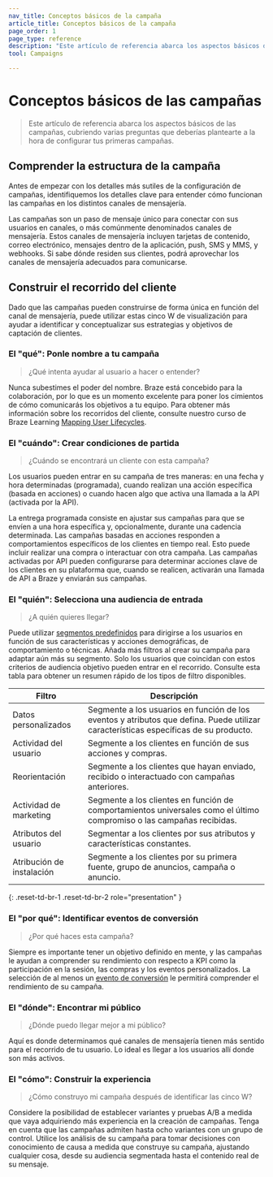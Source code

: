 ```yaml
---
nav_title: Conceptos básicos de la campaña
article_title: Conceptos básicos de la campaña
page_order: 1
page_type: reference
description: "Este artículo de referencia abarca los aspectos básicos de las campañas, cubriendo varias preguntas que deberías plantearte a la hora de configurar tus primeras campañas."
tool: Campaigns

---
```


# Conceptos básicos de las campañas

> Este artículo de referencia abarca los aspectos básicos de las campañas, cubriendo varias preguntas que deberías plantearte a la hora de configurar tus primeras campañas.

## Comprender la estructura de la campaña

Antes de empezar con los detalles más sutiles de la configuración de campañas, identifiquemos los detalles clave para entender cómo funcionan las campañas en los distintos canales de mensajería.

Las campañas son un paso de mensaje único para conectar con sus usuarios en canales, o más comúnmente denominados canales de mensajería. Estos canales de mensajería incluyen tarjetas de contenido, correo electrónico, mensajes dentro de la aplicación, push, SMS y MMS, y webhooks. Si sabe dónde residen sus clientes, podrá aprovechar los canales de mensajería adecuados para comunicarse.

## Construir el recorrido del cliente

Dado que las campañas pueden construirse de forma única en función del canal de mensajería, puede utilizar estas cinco W de visualización para ayudar a identificar y conceptualizar sus estrategias y objetivos de captación de clientes.

### El "qué": Ponle nombre a tu campaña

> ¿Qué intenta ayudar al usuario a hacer o entender?

Nunca subestimes el poder del nombre. Braze está concebido para la colaboración, por lo que es un momento excelente para poner los cimientos de cómo comunicarás los objetivos a tu equipo. Para obtener más información sobre los recorridos del cliente, consulte nuestro curso de Braze Learning [Mapping User Lifecycles](https://learning.braze.com/mapping-customer-lifecycles).

### El "cuándo": Crear condiciones de partida

> ¿Cuándo se encontrará un cliente con esta campaña? 

Los usuarios pueden entrar en su campaña de tres maneras: en una fecha y hora determinadas (programada), cuando realizan una acción específica (basada en acciones) o cuando hacen algo que activa una llamada a la API (activada por la API). 

La entrega programada consiste en ajustar sus campañas para que se envíen a una hora específica y, opcionalmente, durante una cadencia determinada. Las campañas basadas en acciones responden a comportamientos específicos de los clientes en tiempo real. Esto puede incluir realizar una compra o interactuar con otra campaña. Las campañas activadas por API pueden configurarse para determinar acciones clave de los clientes en su plataforma que, cuando se realicen, activarán una llamada de API a Braze y enviarán sus campañas.

### El "quién": Selecciona una audiencia de entrada

> ¿A quién quieres llegar? 

Puede utilizar [segmentos predefinidos]({{site.baseurl}}/user_guide/engagement_tools/segments) para dirigirse a los usuarios en función de sus características y acciones demográficas, de comportamiento o técnicas. Añada más filtros al crear su campaña para adaptar aún más su segmento. Solo los usuarios que coincidan con estos criterios de audiencia objetivo pueden entrar en el recorrido. Consulte esta tabla para obtener un resumen rápido de los tipos de filtro disponibles.

| Filtro | Descripción |
|---|---|
| Datos personalizados | Segmente a los usuarios en función de los eventos y atributos que defina. Puede utilizar características específicas de su producto. |
| Actividad del usuario | Segmente a los clientes en función de sus acciones y compras. |
| Reorientación | Segmente a los clientes que hayan enviado, recibido o interactuado con campañas anteriores. |
| Actividad de marketing | Segmente a los clientes en función de comportamientos universales como el último compromiso o las campañas recibidas. |
| Atributos del usuario | Segmentar a los clientes por sus atributos y características constantes. |
| Atribución de instalación | Segmente a los clientes por su primera fuente, grupo de anuncios, campaña o anuncio. |
{: .reset-td-br-1 .reset-td-br-2 role="presentation" }

### El "por qué": Identificar eventos de conversión

> ¿Por qué haces esta campaña? 

Siempre es importante tener un objetivo definido en mente, y las campañas le ayudan a comprender su rendimiento con respecto a KPI como la participación en la sesión, las compras y los eventos personalizados. La selección de al menos un [evento de conversión]({{site.baseurl}}/user_guide/engagement_tools/campaigns/building_campaigns/conversion_events/) le permitirá comprender el rendimiento de su campaña.

### El "dónde": Encontrar mi público

> ¿Dónde puedo llegar mejor a mi público?

Aquí es donde determinamos qué canales de mensajería tienen más sentido para el recorrido de tu usuario. Lo ideal es llegar a los usuarios allí donde son más activos.

### El "cómo": Construir la experiencia

> ¿Cómo construyo mi campaña después de identificar las cinco W?

Considere la posibilidad de establecer variantes y pruebas A/B a medida que vaya adquiriendo más experiencia en la creación de campañas. Tenga en cuenta que las campañas admiten hasta ocho variantes con un grupo de control. Utilice los análisis de su campaña para tomar decisiones con conocimiento de causa a medida que construye su campaña, ajustando cualquier cosa, desde su audiencia segmentada hasta el contenido real de su mensaje.

